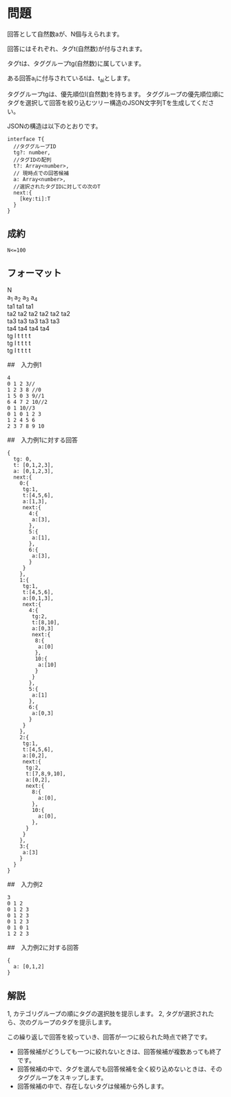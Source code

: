 # 問題

回答として自然数aが、N個与えられます。

回答にはそれぞれ、タグt(自然数)が付与されます。

タグtは、タググループtg(自然数)に属しています。

ある回答a<sub>i</sub>に付与されているtは、t<sub>ai</sub>とします。

タググループtgは、優先順位l(自然数)を持ちます。
タググループの優先順位順にタグを選択して回答を絞り込むツリー構造のJSON文字列Tを生成してください。

JSONの構造は以下のとおりです。
```
interface T{
  //タググループID
  tg?: number,
  //タグIDの配列
  t?: Array<number>,
  // 現時点での回答候補
  a: Array<number>,
  //選択されたタグIDに対しての次のT
  next:{
    [key:ti]:T
  }
}
```
## 成約

```
N<=100
```

## フォーマット


N  
a<sub>1</sub> a<sub>2</sub> a<sub>3</sub> a<sub>4</sub>  
ta1 ta1 ta1  
ta2 ta2 ta2 ta2 ta2 ta2  
ta3 ta3 ta3 ta3 ta3  
ta4 ta4 ta4 ta4  
tg l t t t t  
tg l t t t t  
tg l t t t t  

##　入力例1
```
4
0 1 2 3//
1 2 3 8 //0
1 5 0 3 9//1
6 4 7 2 10//2
0 1 10//3
0 1 0 1 2 3
1 2 4 5 6
2 3 7 8 9 10
```

##　入力例1に対する回答
```
{
  tg: 0,
  t: [0,1,2,3],
  a: [0,1,2,3],
  next:{
    0:{
     tg:1,
     t:[4,5,6],
     a:[1,3],
     next:{
       4:{
        a:[3],
       },
       5:{
        a:[1],
       },
       6:{
        a:[3],
       }
     }
    },
    1:{
     tg:1,
     t:[4,5,6],
     a:[0,1,3],
     next:{
       4:{
        tg:2,
        t:[8,10],
        a:[0,3]
        next:{
         8:{
          a:[0]
         },
         10:{
          a:[10]
         }
        }
       },
       5:{
        a:[1]
       },
       6:{
        a:[0,3]
       }
     }
    },
    2:{
     tg:1,
     t:[4,5,6],
     a:[0,2],
     next:{
      tg:2,
      t:[7,8,9,10],
      a:[0,2],
      next:{
        8:{
          a:[0],
        },
        10:{
          a:[0],
        },
      }
     }
    },
    3:{
     a:[3]
    }
  }
}
```

##　入力例2
```
3
0 1 2 
0 1 2 3
0 1 2 3
0 1 2 3
0 1 0 1
1 2 2 3
```

##　入力例2に対する回答
```
{
  a: [0,1,2]
}

```
## 解説

1, カテゴリグループの順にタグの選択肢を提示します。
2, タグが選択されたら、次のグループのタグを提示します。

この繰り返しで回答を絞っていき、回答が一つに絞られた時点で終了です。

- 回答候補がどうしても一つに絞れないときは、回答候補が複数あっても終了です。
- 回答候補の中で、タグを選んでも回答候補を全く絞り込めないときは、そのタググループをスキップします。
- 回答候補の中で、存在しないタグは候補から外します。

